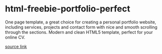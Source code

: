 # html-freebie-portfolio-perfect
One page template, a great choice for creating a personal portfolio website, including services, projects and contact form with nice and smooth scrolling through the sections. Modern and clean HTML5 template, perfect for your online CV.

[source link](https://www.free-css.com/free-css-templates/page256/portfolio-perfect)

